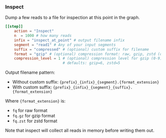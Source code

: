 
### Inspect

Dump a few reads to a file for inspection at this point in the graph.

```toml
[[step]]
    action = "Inspect"
    n  = 1000 # how many reads
    infix = "inspect_at_point" # output filename infix
    segment = "read1" # Any of your input segments
    suffix = "compressed" # (optional) custom suffix for filename
    format = "gzip" # (optional) compression format: raw, gzip, zstd (defaults to raw)
    compression_level = 1 # (optional) compression level for gzip (0-9) or zstd (1-22)
                          # defaults: gzip=6, zstd=5
```

Output filename pattern:
- Without custom suffix: `{prefix}_{infix}_{segment}.{format_extension}`
- With custom suffix: `{prefix}_{infix}_{segment}_{suffix}.{format_extension}`

Where `{format_extension}` is:
- `fq` for raw format
- `fq.gz` for gzip format  
- `fq.zst` for zstd format


Note that inspect will collect all reads in memory before writing them out.
